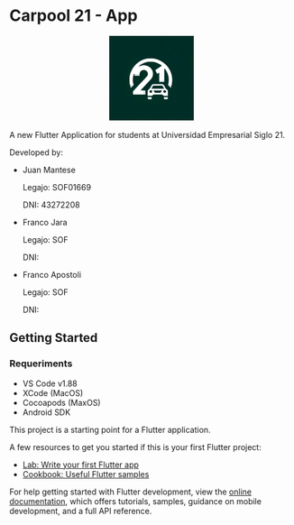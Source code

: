 # Carpool 21 - App

<p align="center">
  <img alt="carpool_logo" src="./lib/assets/img/carpool_logo.jpeg" width="150" />
</p>

A new Flutter Application for students at Universidad Empresarial Siglo 21.

Developed by:
  - Juan Mantese
    
    Legajo: SOF01669
    
    DNI: 43272208
  - Franco Jara
    
    Legajo: SOF

    DNI:
  - Franco Apostoli
    
    Legajo: SOF
    
    DNI:

## Getting Started

### Requeriments
- VS Code v1.88
- XCode (MacOS)
- Cocoapods (MaxOS)
- Android SDK

This project is a starting point for a Flutter application.

A few resources to get you started if this is your first Flutter project:

- [Lab: Write your first Flutter app](https://docs.flutter.dev/get-started/codelab)
- [Cookbook: Useful Flutter samples](https://docs.flutter.dev/cookbook)

For help getting started with Flutter development, view the
[online documentation](https://docs.flutter.dev/), which offers tutorials,
samples, guidance on mobile development, and a full API reference.
